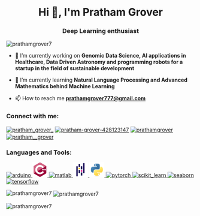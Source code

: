 <h1 align="center">Hi 👋, I'm Pratham Grover</h1>
<h3 align="center">Deep Learning enthusiast</h3>

<p align="left"> <img src="https://komarev.com/ghpvc/?username=prathamgrover7&label=Profile%20views&color=0e75b6&style=flat" alt="prathamgrover7" /> </p>

- 🔭 I’m currently working on **Genomic Data Science, AI applications in Healthcare, Data Driven Astronomy and programming robots for a startup in the field of sustainable development**

- 🌱 I’m currently learning **Natural Language Processing and Advanced Mathematics behind Machine Learning**

- 📫 How to reach me **prathamgrover777@gmail.com**

<h3 align="left">Connect with me:</h3>
<p align="left">
<a href="https://twitter.com/pratham_grover_" target="blank"><img align="center" src="https://raw.githubusercontent.com/rahuldkjain/github-profile-readme-generator/master/src/images/icons/Social/twitter.svg" alt="pratham_grover_" height="30" width="40" /></a>
<a href="https://linkedin.com/in/pratham-grover-428123147" target="blank"><img align="center" src="https://raw.githubusercontent.com/rahuldkjain/github-profile-readme-generator/master/src/images/icons/Social/linked-in-alt.svg" alt="pratham-grover-428123147" height="30" width="40" /></a>
<a href="https://kaggle.com/prathamgrover" target="blank"><img align="center" src="https://raw.githubusercontent.com/rahuldkjain/github-profile-readme-generator/master/src/images/icons/Social/kaggle.svg" alt="prathamgrover" height="30" width="40" /></a>
<a href="https://instagram.com/pratham__grover" target="blank"><img align="center" src="https://raw.githubusercontent.com/rahuldkjain/github-profile-readme-generator/master/src/images/icons/Social/instagram.svg" alt="pratham__grover" height="30" width="40" /></a>
</p>

<h3 align="left">Languages and Tools:</h3>
<p align="left"> <a href="https://www.arduino.cc/" target="_blank" rel="noreferrer"> <img src="https://cdn.worldvectorlogo.com/logos/arduino-1.svg" alt="arduino" width="40" height="40"/> </a> <a href="https://www.w3schools.com/cpp/" target="_blank" rel="noreferrer"> <img src="https://raw.githubusercontent.com/devicons/devicon/master/icons/cplusplus/cplusplus-original.svg" alt="cplusplus" width="40" height="40"/> </a> <a href="https://www.mathworks.com/" target="_blank" rel="noreferrer"> <img src="https://upload.wikimedia.org/wikipedia/commons/2/21/Matlab_Logo.png" alt="matlab" width="40" height="40"/> </a> <a href="https://pandas.pydata.org/" target="_blank" rel="noreferrer"> <img src="https://raw.githubusercontent.com/devicons/devicon/2ae2a900d2f041da66e950e4d48052658d850630/icons/pandas/pandas-original.svg" alt="pandas" width="40" height="40"/> </a> <a href="https://www.python.org" target="_blank" rel="noreferrer"> <img src="https://raw.githubusercontent.com/devicons/devicon/master/icons/python/python-original.svg" alt="python" width="40" height="40"/> </a> <a href="https://pytorch.org/" target="_blank" rel="noreferrer"> <img src="https://www.vectorlogo.zone/logos/pytorch/pytorch-icon.svg" alt="pytorch" width="40" height="40"/> </a> <a href="https://scikit-learn.org/" target="_blank" rel="noreferrer"> <img src="https://upload.wikimedia.org/wikipedia/commons/0/05/Scikit_learn_logo_small.svg" alt="scikit_learn" width="40" height="40"/> </a> <a href="https://seaborn.pydata.org/" target="_blank" rel="noreferrer"> <img src="https://seaborn.pydata.org/_images/logo-mark-lightbg.svg" alt="seaborn" width="40" height="40"/> </a> <a href="https://www.tensorflow.org" target="_blank" rel="noreferrer"> <img src="https://www.vectorlogo.zone/logos/tensorflow/tensorflow-icon.svg" alt="tensorflow" width="40" height="40"/> </a> </p>

<p><img align="left" src="https://github-readme-stats.vercel.app/api/top-langs?username=prathamgrover7&show_icons=true&locale=en&layout=compact" alt="prathamgrover7" /></p>

<p>&nbsp;<img align="center" src="https://github-readme-stats.vercel.app/api?username=prathamgrover7&show_icons=true&locale=en" alt="prathamgrover7" /></p>

<p><img align="center" src="https://github-readme-streak-stats.herokuapp.com/?user=prathamgrover7&" alt="prathamgrover7" /></p>
